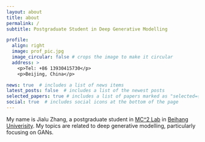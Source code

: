 ```yaml
---
layout: about
title: about
permalink: /
subtitle: Postgraduate Student in Deep Generative Modelling

profile:
  align: right
  image: prof_pic.jpg
  image_circular: false # crops the image to make it circular
  address: >
    <p>Tel: +86 13930415730</p>
    <p>Beijing, China</p>

news: true  # includes a list of news items
latest_posts: false  # includes a list of the newest posts
selected_papers: true # includes a list of papers marked as "selected={true}"
social: true  # includes social icons at the bottom of the page
---
```


My name is Jialu Zhang, a postgraduate student in <a href="http://buaamc2.net/">MC^2 Lab</a> in <a href="https://www.buaa.edu.cn/">Beihang Univerisity</a>. My topics are related to deep generative modelling, particularly focusing on GANs.